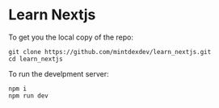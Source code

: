 # Learn Nextjs 


To get you the local copy of the repo:
```
git clone https://github.com/mintdexdev/learn_nextjs.git
cd learn_nextjs
```

To run the develpment server:
```
npm i
npm run dev
```